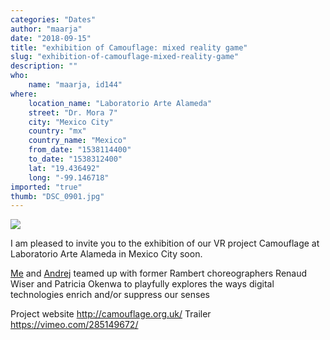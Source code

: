 ```yaml
---
categories: "Dates"
author: "maarja"
date: "2018-09-15"
title: "exhibition of Camouflage: mixed reality game"
slug: "exhibition-of-camouflage-mixed-reality-game"
description: ""
who: 
    name: "maarja, id144"
where: 
    location_name: "Laboratorio Arte Alameda"
    street: "Dr. Mora 7"
    city: "Mexico City"
    country: "mx"
    country_name: "Mexico"
    from_date: "1538114400"
    to_date: "1538312400"
    lat: "19.436492"
    long: "-99.146718"
imported: "true"
thumb: "DSC_0901.jpg"
---
```



![](DSC_0901.jpg) 

I am pleased to invite you to the exhibition of our VR project Camouflage at Laboratorio Arte Alameda in Mexico City soon.

[Me](http://mariajudova.net) and [Andrej](http://id144.org) teamed up with former Rambert choreographers Renaud Wiser and Patricia Okenwa to playfully explores the ways digital technologies enrich and/or suppress our senses

Project website <http://camouflage.org.uk/>
Trailer <https://vimeo.com/285149672/>


